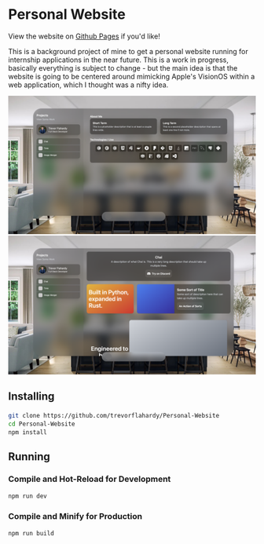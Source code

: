# Personal Website

View the website on [Github Pages](https://trevorflahardy.github.io/Personal-Website/) if you'd like!

This is a background project of mine to get a personal website running for internship applications in the near future. This is a work in progress, basically everything is subject to change - but the main idea is that the website is going to be centered around mimicking Apple's VisionOS within a web application, which I thought was a nifty idea.

![Home Page](./previews/homepage.png)
![Example Project Page](./previews/project.png)

## Installing

```sh
git clone https://github.com/trevorflahardy/Personal-Website
cd Personal-Website
npm install
```

## Running

### Compile and Hot-Reload for Development

```sh
npm run dev
```

### Compile and Minify for Production

```sh
npm run build
```
